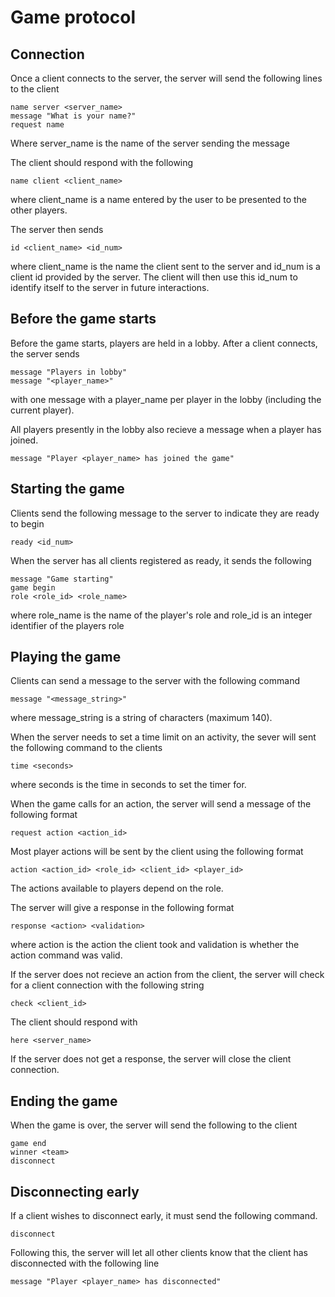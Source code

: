 # Game protocol

## Connection

Once a client connects to the server, the server will send the following lines to the client

```
name server <server_name>
message "What is your name?"
request name
```

Where server_name is the name of the server sending the message

The client should respond with the following

```
name client <client_name>
```

where client_name is a name entered by the user to be presented to the other players.

The server then sends

```
id <client_name> <id_num>
```

where client_name is the name the client sent to the server and id_num is a client id provided by the server. The client will then use this id_num to identify itself to the server in future interactions.

## Before the game starts

Before the game starts, players are held in a lobby. After a client connects, the server sends

```
message "Players in lobby"
message "<player_name>"
```

with one message with a player_name per player in the lobby (including the current player). 

All players presently in the lobby also recieve a message when a player has joined.

```
message "Player <player_name> has joined the game"
```

## Starting the game

Clients send the following message to the server to indicate they are ready to begin

```
ready <id_num>
```

When the server has all clients registered as ready, it sends the following

```
message "Game starting"
game begin
role <role_id> <role_name>
```

where role_name is the name of the player's role and role_id is an integer identifier of the players role

## Playing the game

Clients can send a message to the server with the following command

```
message "<message_string>"
```

where message_string is a string of characters (maximum 140).

When the server needs to set a time limit on an activity, the sever will sent the following command to the clients

```
time <seconds>
```

where seconds is the time in seconds to set the timer for.

When the game calls for an action, the server will send a message of the following format

```
request action <action_id>
```

Most player actions will be sent by the client using the following format

```
action <action_id> <role_id> <client_id> <player_id>
```

The actions available to players depend on the role. 

The server will give a response in the following format

```
response <action> <validation>
```

where action is the action the client took and validation is whether the action command was valid.

If the server does not recieve an action from the client, the server will check for a client connection with the following string

```
check <client_id>
```

The client should respond with

```
here <server_name>
```

If the server does not get a response, the server will close the client connection.

## Ending the game

When the game is over, the server will send the following to the client

```
game end
winner <team>
disconnect
```

## Disconnecting early

If a client wishes to disconnect early, it must send the following command.

```
disconnect
```

Following this, the server will let all other clients know that the client has disconnected with the following line

```
message "Player <player_name> has disconnected"
```
